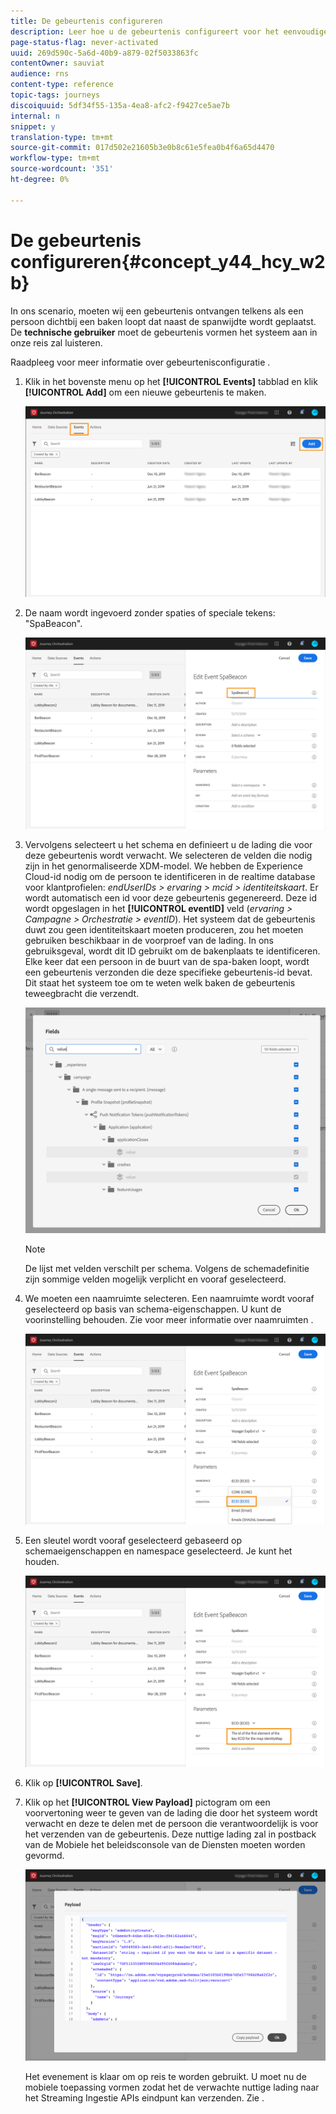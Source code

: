 ```yaml
---
title: De gebeurtenis configureren
description: Leer hoe u de gebeurtenis configureert voor het eenvoudige gebruiksgeval van de reis
page-status-flag: never-activated
uuid: 269d590c-5a6d-40b9-a879-02f5033863fc
contentOwner: sauviat
audience: rns
content-type: reference
topic-tags: journeys
discoiquuid: 5df34f55-135a-4ea8-afc2-f9427ce5ae7b
internal: n
snippet: y
translation-type: tm+mt
source-git-commit: 017d502e21605b3e0b8c61e5fea0b4f6a65d4470
workflow-type: tm+mt
source-wordcount: '351'
ht-degree: 0%

---
```



# De gebeurtenis configureren{#concept_y44_hcy_w2b}

In ons scenario, moeten wij een gebeurtenis ontvangen telkens als een persoon dichtbij een baken loopt dat naast de spanwijdte wordt geplaatst. De **technische gebruiker** moet de gebeurtenis vormen het systeem aan in onze reis zal luisteren.

Raadpleeg voor meer informatie over gebeurtenisconfiguratie [](../event/about-events.md).

1. Klik in het bovenste menu op het **[!UICONTROL Events]** tabblad en klik **[!UICONTROL Add]** om een nieuwe gebeurtenis te maken.

   ![](../assets/journeyuc1_1.png)

1. De naam wordt ingevoerd zonder spaties of speciale tekens: &quot;SpaBeacon&quot;.

   ![](../assets/journeyuc1_2.png)

   <!--li>Select the **[!UICONTROL Mobile - Streaming Ingestion APIs]** event type. Events are sent from the customers' mobile phone through the Mobile SDK.![](../assets/journeyuc1_4.png" placement="break" width="800" id="image_qgr_2mn_z2b"/></li-->

1. Vervolgens selecteert u het schema en definieert u de lading die voor deze gebeurtenis wordt verwacht. We selecteren de velden die nodig zijn in het genormaliseerde XDM-model. We hebben de Experience Cloud-id nodig om de persoon te identificeren in de realtime database voor klantprofielen: _endUserIDs > ervaring > mcid > identiteitskaart_. Er wordt automatisch een id voor deze gebeurtenis gegenereerd. Deze id wordt opgeslagen in het **[!UICONTROL eventID]** veld (_ervaring > Campagne > Orchestratie > eventID_). Het systeem dat de gebeurtenis duwt zou geen identiteitskaart moeten produceren, zou het moeten gebruiken beschikbaar in de voorproef van de lading. In ons gebruiksgeval, wordt dit ID gebruikt om de bakenplaats te identificeren. Elke keer dat een persoon in de buurt van de spa-baken loopt, wordt een gebeurtenis verzonden die deze specifieke gebeurtenis-id bevat. Dit staat het systeem toe om te weten welk baken de gebeurtenis teweegbracht die verzendt.

   ![](../assets/journeyuc1_3.png)

   >[!NOTE]
   >
   >De lijst met velden verschilt per schema. Volgens de schemadefinitie zijn sommige velden mogelijk verplicht en vooraf geselecteerd.

1. We moeten een naamruimte selecteren. Een naamruimte wordt vooraf geselecteerd op basis van schema-eigenschappen. U kunt de voorinstelling behouden. Zie voor meer informatie over naamruimten [](../event/selecting-the-namespace.md).

   ![](../assets/journeyuc1_6.png)

1. Een sleutel wordt vooraf geselecteerd gebaseerd op schemaeigenschappen en namespace geselecteerd. Je kunt het houden.

   ![](../assets/journeyuc1_5.png)

1. Klik op **[!UICONTROL Save]**.

1. Klik op het **[!UICONTROL View Payload]** pictogram om een voorvertoning weer te geven van de lading die door het systeem wordt verwacht en deze te delen met de persoon die verantwoordelijk is voor het verzenden van de gebeurtenis. Deze nuttige lading zal in postback van de Mobiele het beleidsconsole van de Diensten moeten worden gevormd.

   ![](../assets/journeyuc1_7.png)

   Het evenement is klaar om op reis te worden gebruikt. U moet nu de mobiele toepassing vormen zodat het de verwachte nuttige lading naar het Streaming Ingestie APIs eindpunt kan verzenden. Zie [](../event/additional-steps-to-send-events-to-journey-orchestration.md).